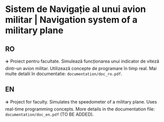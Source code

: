 # Sistem de Navigație al unui avion militar | Navigation system of a military plane

## RO

:airplane: Proiect pentru facultate. Simulează funcționarea unui indicator de viteză dintr-un avion militar. Utilizează concepte de programare în timp real. Mai multe detalii în documentatie: `documentation/doc_ro.pdf`.

## EN

:airplane: Project for faculty. Simulates the speedometer of a military plane. Uses real-time programming concepts. More details in the documentation file: `documentation/doc_en.pdf` (TO BE ADDED).
